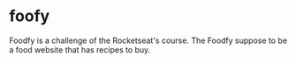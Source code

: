 # foofy
Foodfy is a challenge of the Rocketseat's course. The Foodfy suppose to be a food website that has recipes to buy. 
